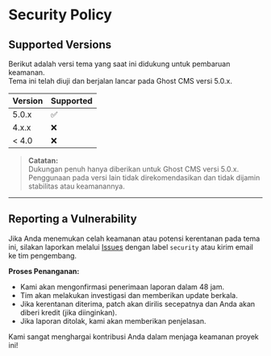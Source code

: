# Security Policy

## Supported Versions

Berikut adalah versi tema yang saat ini didukung untuk pembaruan keamanan.  
Tema ini telah diuji dan berjalan lancar pada Ghost CMS versi 5.0.x.

| Version | Supported          |
| ------- | ------------------ |
| 5.0.x   | :white_check_mark: |
| 4.x.x   | :x:                |
| < 4.0   | :x:                |

> **Catatan:**  
> Dukungan penuh hanya diberikan untuk Ghost CMS versi 5.0.x.  
> Penggunaan pada versi lain tidak direkomendasikan dan tidak dijamin stabilitas atau keamanannya.

---

## Reporting a Vulnerability

Jika Anda menemukan celah keamanan atau potensi kerentanan pada tema ini, silakan laporkan melalui [Issues](https://github.com/klikada/pkl-2025-ghost-base-theme/issues) dengan label `security` atau kirim email ke tim pengembang.

**Proses Penanganan:**

- Kami akan mengonfirmasi penerimaan laporan dalam 48 jam.
- Tim akan melakukan investigasi dan memberikan update berkala.
- Jika kerentanan diterima, patch akan dirilis secepatnya dan Anda akan diberi kredit (jika diinginkan).
- Jika laporan ditolak, kami akan memberikan penjelasan.

Kami sangat menghargai kontribusi Anda dalam menjaga keamanan proyek ini!
